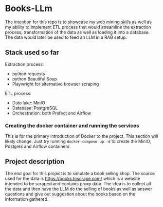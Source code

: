 # Books-LLm
The intention for this repo is to showcase my web mining skills as well as my ability to implement ETL process
that would streamline the extraction process, transformation of the data as well as loading it into a database.
The data would later be used to feed an LLM in a RAG setup.

## Stack used so far
Extraction process:
- python requests
- python Beautiful Soup
- Playwright for alternative browser scraping

ETL process:
- Data lake: MinIO
- Database: PostgreSQL
- Orchestration: both Prefect and Airflow


### Creating the docker container and running the services
This is for the primary introduction of Docker to the project. This section will likely change.
Just try running `docker-compose up -d` to create the MinIO, Postgres and Airflow containers.


## Project description
The end goal for this project is to simulate a book selling shop. The source used for the data is https://books.toscrape.com/ which is a website intended to be scraped and contains proxy data.
The idea is to collect all the data and then have the LLM do the selling of books as well as answer questions and give out suggestion about the books based on the information gathered.
